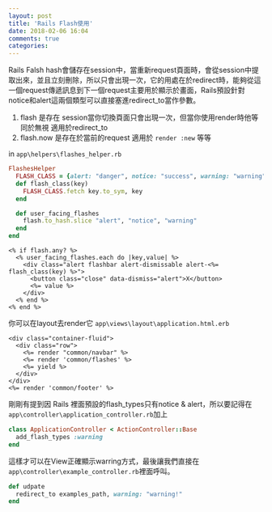 ```yaml
---
layout: post
title: 'Rails Flash使用'
date: 2018-02-06 16:04
comments: true
categories:
---
```

Rails Falsh hash會儲存在session中，當重新request頁面時，會從session中提取出來，並且立刻刪除，所以只會出現一次，它的用處在於redirect時，能夠從這一個request傳遞訊息到下一個request主要用於顯示於畫面，Rails預設針對notice和alert這兩個類型可以直接塞進redirect_to當作參數。
1. flash 是存在 session當你切換頁面只會出現一次，但當你使用render時他等同於無視 適用於redirect_to
2. flash.now 是存在於當前的request 適用於 `render :new` 等等

in `app\helpers\flashes_helper.rb`
```ruby
FlashesHelper
  FLASH_CLASS = {alert: "danger", notice: "success", warning: "warning"}.freeze
  def flash_class(key)
    FLASH_CLASS.fetch key.to_sym, key
  end

  def user_facing_flashes
    flash.to_hash.slice "alert", "notice", "warning"
  end
end
```

```erb
<% if flash.any? %>
  <% user_facing_flashes.each do |key,value| %>
    <div class="alert flashbar alert-dismissable alert-<%= flash_class(key) %>">
	  <button class="close" data-dismiss="alert">X</button>
	  <%= value %>
	</div>
  <% end %>
<% end %>
```
你可以在layout去render它 `app\views\layout\application.html.erb`
```erb
<div class="container-fluid">
  <div class="row">
    <%= render "common/navbar" %>
	<%= render 'common/flashes' %>
	<%= yield %>
  </div>
</div>
<%= render 'common/footer' %>
```
剛剛有提到因 Rails 裡面預設的flash_types只有notice & alert，所以要記得在`app\controller\application_controller.rb`加上
```rb
class ApplicationController < ActionController::Base
  add_flash_types :warning
end
```
這樣才可以在View正確顯示warring方式，最後讓我們直接在`app\controller\example_controller.rb`裡面呼叫。
```rb
def udpate
  redirect_to examples_path, warning: "warning!"
end
```